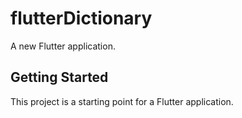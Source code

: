 # flutterDictionary

A new Flutter application.

## Getting Started

This project is a starting point for a Flutter application.


